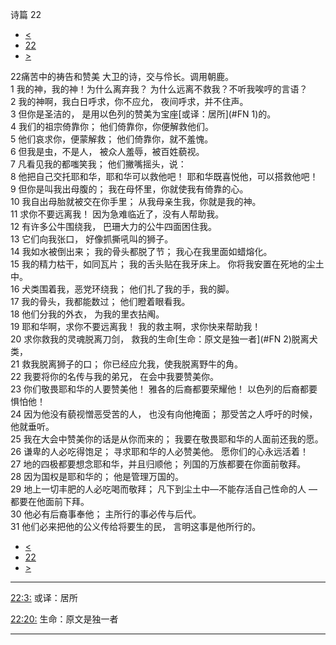 ﻿





 诗篇 22




* [<](bible/PSA021.md)
* [22](bible/PSA.md)
* [>](bible/PSA023.md)



 
22痛苦中的祷告和赞美 大卫的诗，交与伶长。调用朝鹿。  
1 我的神，我的神！为什么离弃我？ 为什么远离不救我？不听我唉哼的言语？  
2 我的神啊，我白日呼求，你不应允， 夜间呼求，并不住声。     
3 但你是圣洁的， 是用以色列的赞美为宝座[或译：居所](#FN
1)的。  
4 我们的祖宗倚靠你； 他们倚靠你，你便解救他们。  
5 他们哀求你，便蒙解救； 他们倚靠你，就不羞愧。     
6 但我是虫，不是人， 被众人羞辱，被百姓藐视。  
7 凡看见我的都嗤笑我； 他们撇嘴摇头，说：  
8 他把自己交托耶和华，耶和华可以救他吧！ 耶和华既喜悦他，可以搭救他吧！     
9 但你是叫我出母腹的； 我在母怀里，你就使我有倚靠的心。  
10 我自出母胎就被交在你手里； 从我母亲生我，你就是我的神。  
11 求你不要远离我！ 因为急难临近了，没有人帮助我。     
12 有许多公牛围绕我， 巴珊大力的公牛四面困住我。  
13 它们向我张口， 好像抓撕吼叫的狮子。     
14 我如水被倒出来； 我的骨头都脱了节； 我心在我里面如蜡熔化。  
15 我的精力枯干，如同瓦片； 我的舌头贴在我牙床上。 你将我安置在死地的尘土中。     
16 犬类围着我，恶党环绕我； 他们扎了我的手，我的脚。  
17 我的骨头，我都能数过； 他们瞪着眼看我。  
18 他们分我的外衣， 为我的里衣拈阄。     
19 耶和华啊，求你不要远离我！ 我的救主啊，求你快来帮助我！  
20 求你救我的灵魂脱离刀剑， 救我的生命[生命：原文是独一者](#FN
2)脱离犬类，  
21 救我脱离狮子的口； 你已经应允我，使我脱离野牛的角。     
22 我要将你的名传与我的弟兄， 在会中我要赞美你。  
23 你们敬畏耶和华的人要赞美他！ 雅各的后裔都要荣耀他！ 以色列的后裔都要惧怕他！  
24 因为他没有藐视憎恶受苦的人， 也没有向他掩面； 那受苦之人呼吁的时候，他就垂听。     
25 我在大会中赞美你的话是从你而来的； 我要在敬畏耶和华的人面前还我的愿。  
26 谦卑的人必吃得饱足； 寻求耶和华的人必赞美他。 愿你们的心永远活着！     
27 地的四极都要想念耶和华，并且归顺他； 列国的万族都要在你面前敬拜。  
28 因为国权是耶和华的； 他是管理万国的。     
29 地上一切丰肥的人必吃喝而敬拜； 凡下到尘土中—不能存活自己性命的人 —都要在他面前下拜。  
30 他必有后裔事奉他； 主所行的事必传与后代。  
31 他们必来把他的公义传给将要生的民， 言明这事是他所行的。 
* [<](bible/PSA021.md)
* [22](bible/PSA.md)
* [>](bible/PSA023.md)





---


[22:3:](#V3)
或译：居所


[22:20:](#V20)
生命：原文是独一者




---









